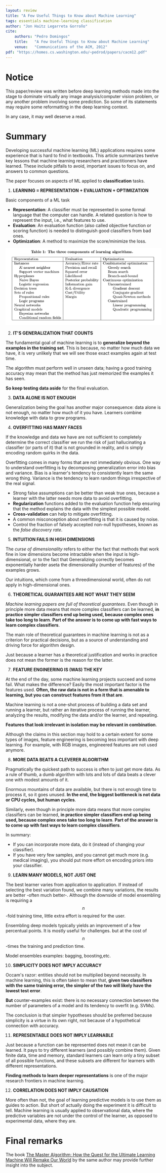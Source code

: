 ```yaml
---
layout: review
title: "A Few Useful Things to Know about Machine Learning"
tags: essentials machine-learning classification
author: "Jon Haitz Legarreta Gorroño"
cite:
    authors: "Pedro Domingos"
    title:   "A Few Useful Things to Know about Machine Learning"
    venue:   "Communications of the ACM, 2012"
pdf: "https://homes.cs.washington.edu/~pedrod/papers/cacm12.pdf"
---
```



# Notice
This paper/review was written before deep learning methods made into the stage to dominate virtually any image analysis/computer vision problem, or any another problem involving some prediction. So some of its statements may require some reformatting in the deep learning context.

In any case, it may well deserve a read.


# Summary
Developing successful machine learning (ML) applications requires some experience that is hard to find in textbooks. This article summarizes twelve key lessons that machine learning researchers and practitioners have learned. These include pitfalls to avoid, important issues to focus on, and answers to common questions.

The paper focuses on aspects of ML applied to **classification** tasks.


1. **LEARNING = REPRESENTATION + EVALUATION + OPTIMIZATION**

Basic components of a ML task
- **Representation**: A classifier must be represented in some formal language that the computer can handle. A related question is how to represent the input, i.e., what features to use.
- **Evaluation**: An evaluation function (also called objective function or scoring function) is needed to distinguish good classifiers from bad ones.
- **Optimization**: A method to maximize the score/minimize the loss.

![](/article/images/UsefulThingsToKnowML/MLMethodComponents.png)


2. **IT'S GENERALIZATION THAT COUNTS**

The fundamental goal of machine learning is to **generalize beyond the examples in the training set**. This is because, no matter how much data we have, it is very unlikely that we will see those exact examples again at test time.

The algorithm must perform well in unseen data; having a good training accuracy may mean that the method has just memorized the examples it has seen.

**So keep testing data aside** for the final evaluation.


3. **DATA ALONE IS NOT ENOUGH**

Generalization being the goal has another major consequence: data alone is not enough, no matter how much of it you have. Learners combine knowledge with data to grow programs.


4. **OVERFITTING HAS MANY FACES**

If the knowledge and data we have are not sufficient to completely determine the correct classifier we run the risk of just hallucinating a classifier (or parts of it) that is not grounded in reality, and is simply encoding random quirks in the data.

Overfitting comes in many forms that are not immediately obvious. One way to understand overfitting is by decomposing generalization error into bias and variance. Bias is a learner's tendency to consistently learn the same wrong thing. Variance is the tendency to learn random things irrespective of the real signal.

* Strong false assumptions can be better than weak true ones, because a learner with the latter needs more data to avoid overfitting.
* **Regularization** functions added to the evaluation function help ensuring that the method explains the data with the simplest possible model.
* **Cross-validation** can help to mitigate overfitting.
* A common misconception about overfitting is that it is caused by noise.
* Control the fraction of falsely accepted non-null hypotheses, known as the _false discovery rate_.


5. **INTUITION FAILS IN HIGH DIMENSIONS**

The _curse of dimensionality_ refers to either the fact that methods that work fine in low dimensions become intractable when the input is high-dimensional, or to the fact that Generalizing correctly becomes exponentially harder aseta the dimensionality (number of features) of the examples grows.

Our intuitions, which come from a threedimensional world, often do not apply in high-dimensional ones.


6. **THEORETICAL GUARANTEES ARE NOT WHAT THEY SEEM**

_Machine learning papers are full of theoretical guarantees_.
Even though in principle more data means that more complex classifiers can be learned, **in practice simpler classifiers end up being used, because complex ones take too long to learn**. **Part of the answer is to come up with fast ways to learn complex classifiers**.

The main role of theoretical guarantees in machine learning is not as a criterion for practical decisions, but as a source of understanding and driving force for algorithm design.

Just because a learner has a theoretical justification and works in practice does not mean the former is the reason for the latter.


7. **FEATURE ENGINEERING IS (WAS) THE KEY**

At the end of the day, some machine learning projects succeed and some fail. What makes the difference? Easily the most important factor is the features used. **Often, the raw data is not in a form that is amenable to learning, but you can construct features from it that are**.

Machine learning is not a one-shot process of building a data set and running a learner, but rather an iterative process of running the learner, analyzing the results, modifying the data and/or the learner, and repeating.

**Features that look irrelevant in isolation may be relevant in combination**.

Although the claims in this section may hold to a certain extent for some types of images, feature engineering is becoming less important with deep learning. For example, with RGB images, engineered features are not used anymore.


8. **MORE DATA BEATS A CLEVERER ALGORITHM**

Pragmatically the quickest path to success is often to just get more data. As a rule of thumb, a dumb algorithm with lots and lots of data beats a clever one with modest amounts of it.

Enormous mountains of data are available, but there is not enough time to process it, so it goes unused. **In the end, the biggest bottleneck is not data or CPU cycles, but human cycles**.

Similarly, even though in principle more data means that more complex classifiers can be learned, **in practice simpler classifiers end up being used, because complex ones take too long to learn**. **Part of the answer is to come up with fast ways to learn complex classifiers**.

In summary:
* If you can incorporate more data, do it (instead of changing your classifier).
* If you have very few samples, and you cannot get much more (e.g. medical imaging), you should put more effort on encoding priors into your classifier.


9. **LEARN MANY MODELS, NOT JUST ONE**

The best learner varies from application to application. If instead of selecting the best variation found, we combine many variations, the results are better -often much better-. Although the downside of model ensembling is requiring a $$n$$-fold training time, little extra effort is required for the user.

Ensembling deep models typically yields an improvement of a few percentual points. It is mostly useful for challenges. but at the cost of $$n$$-times the training and prediction time.

Model ensembles examples: bagging, boosting,etc.


10. **SIMPLICITY DOES NOT IMPLY ACCURACY**

Occam's razor: entities should not be multiplied beyond necessity. In machine learning, this is often taken to mean that, **given two classifiers with the same training error, the simpler of the two will likely have the lowest test error**.

**But** counter-examples exist: there is no necessary connection between the number of parameters of a model and its tendency to overfit (e.g. SVMs).

The conclusion is that simpler hypotheses should be preferred because simplicity is a virtue in its own right, not because of a hypothetical connection with accuracy.


11. **REPRESENTABLE DOES NOT IMPLY LEARNABLE**

Just because a function can be represented does not mean it can be learned. It pays to try different learners (and possibly combine them). Given finite data, time and memory, standard learners can learn only a tiny subset of all possible functions, and these subsets are different for learners with different representations.

**Finding methods to learn deeper representations** is one of the major research frontiers in machine learning.


12. **CORRELATION DOES NOT IMPLY CAUSATION**

More often than not, the goal of learning predictive models is to use them as guides to action. But short of actually doing the experiment it is difficult to tell. Machine learning is usually applied to observational data, where the predictive variables are not under the control of the learner, as opposed to experimental data, where they are.


# Final remarks
The book [The Master Algorithm: How the Quest for the Ultimate Learning Machine Will Remake Our World](https://machinelearnings.co/the-master-algorithm-15e27cec2d4d) by the same author may provide further insight into the subject.
